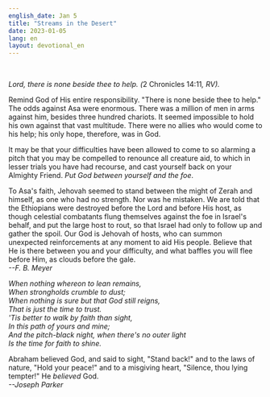 ```yaml
---
english_date: Jan 5
title: "Streams in the Desert"
date: 2023-01-05
lang: en
layout: devotional_en
---
```



<br/>

<p><em>Lord, there is none beside thee to help. (</em>2 Chronicles 14:11<em>, RV).</em>

</p>

<p>Remind God of His entire responsibility. "There is none beside thee to help." The odds against Asa were enormous. There was a million of men in arms against him, besides three hundred chariots. It seemed impossible to hold his own against that vast multitude. There were no allies who would come to his help; his only hope, therefore, was in God.

</p>

<p>It may be that your difficulties have been allowed to come to so alarming a pitch that you may be compelled to renounce all creature aid, to which in lesser trials you have had recourse, and cast yourself back on your Almighty Friend. <em>Put God between yourself and the foe</em>.

</p>

<p>To Asa's faith, Jehovah seemed to stand between the might of Zerah and himself, as one who had no strength. Nor was he mistaken. We are told that the Ethiopians were destroyed before the Lord and before His host, as though celestial combatants flung themselves against the foe in Israel's behalf, and put the large host to rout, so that Israel had only to follow up and gather the spoil. Our God is Jehovah of hosts, who can summon unexpected reinforcements at any moment to aid His people. Believe that He is there between you and your difficulty, and what baffles you will flee before Him, as clouds before the gale.<br/> <em>--F. B. Meyer</em>

</p>

<p><em>When nothing whereon to lean remains,<br/> When strongholds crumble to dust;<br/> When nothing is sure but that God still reigns,<br/> That is just the time to trust.<br/> 'Tis better to walk by faith than sight,<br/> In this path of yours and mine;<br/> And the pitch-black night, when there's no outer light<br/> Is the time for faith to shine.</em>

</p>

<p>Abraham believed God, and said to sight, "Stand back!" and to the laws of nature, "Hold your peace!" and to a misgiving heart, "Silence, thou lying tempter!" He <em>believed</em> God.<br/> <em>--Joseph Parker</em>

</p>

<p></p>
